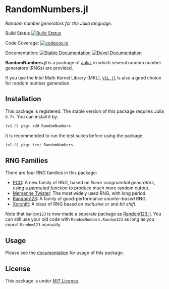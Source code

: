 # RandomNumbers.jl
*Random number generators for the Julia language.*

Build Status
[![Build Status](https://github.com/JuliaRandom/RandomNumbers.jl/actions/workflows/ci.yml/badge.svg)](https://github.com/JuliaRandom/RandomNumbers.jl/actions/workflows/ci.yml)

Code Coverage:
[![codecov.io](https://codecov.io/github/JuliaRandom/RandomNumbers.jl/coverage.svg?branch=master)](https://codecov.io/github/JuliaRandom/RandomNumbers.jl?branch=master)

Documentation:
[![Stable Documentation](https://img.shields.io/badge/docs-stable-blue.svg)](https://juliarandom.github.io/RandomNumbers.jl/stable/)
[![Devel Documentation](https://img.shields.io/badge/docs-dev-blue.svg)](https://juliarandom.github.io/RandomNumbers.jl/dev/)

**RandomNumbers.jl** is a package of [Julia](http://julialang.org/), in which several random number generators (RNGs)
are provided.

If you use the Intel Math Kernel Library (MKL), [`VSL.jl`](https://github.com/JuliaRandom/VSL.jl) is also a good
choice for random number generation.

## Installation

This package is registered. The stable version of this package requires Julia `0.7+`. You can install it by:
```julia
(v1.0) pkg> add RandomNumbers
```
It is recommended to run the test suites before using the package:
```julia
(v1.0) pkg> test RandomNumbers
```

## RNG Families

There are four RNG families in this package:

- [PCG](http://juliarandom.github.io/RandomNumbers.jl/stable/man/pcg/):
    A new family of RNG, based on *linear congruential generators*, using a *permuted function* to produce much
    more random output.
- [Mersenne Twister](http://juliarandom.github.io/RandomNumbers.jl/stable/man/mersenne-twisters/):
    The most widely used RNG, with long period.
- [Random123](http://juliarandom.github.io/RandomNumbers.jl/stable/man/random123/):
    A family of good-performance *counter-based* RNG.
- [Xorshift](http://juliarandom.github.io/RandomNumbers.jl/stable/man/xorshifts/):
    A class of RNG based on *exclusive or* and *bit shift*.

Note that `Random123` is now made a separate package as [Random123.jl](https://github.com/JuliaRandom/Random123.jl).
You can still use your old code with `RandomNumbers.Random123` as long as you import `Random123` manually.

## Usage

Please see the [documentation](http://juliarandom.github.io/RandomNumbers.jl/stable/man/basics/) for usage of this package.

## License

This package is under [MIT License](./LICENSE.md).
